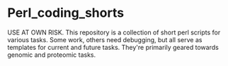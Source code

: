 # Perl_coding_shorts
USE AT OWN RISK.
This repository is a collection of short perl scripts for various tasks.  Some work, others need debugging, but all serve as templates for current and future tasks.  They're primarily geared towards genomic and proteomic tasks.
